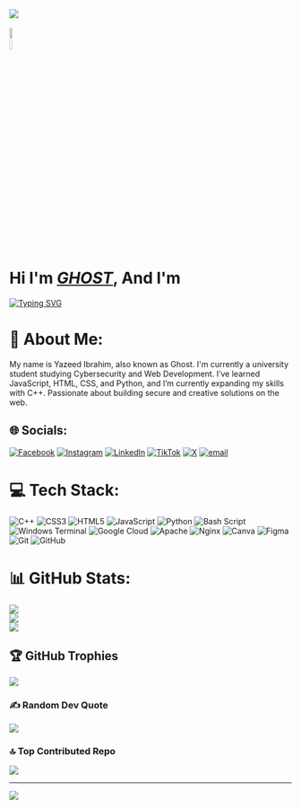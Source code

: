   <img src="https://dl.dropbox.com/scl/fi/4b4xwrb7o5k9b3xg4crv6/hacker.jpeg?rlkey=n8h7qbiisp6p6opmyw6gs3bi6&st=v0ui5j2n&dl=0">
<br><br> <img src="https://dl.dropbox.com/scl/fi/bnl9ycv5mpdcxchixietq/yadhu-yAHgEFKTEds-unsplash.jpg?rlkey=c40hxyioee62qa4bur3xjv19l&st=f5nyju6a&dl=0" width="10%" height="10%">

#

<h1>Hi I'm <i><a href="https://myresume-opal.vercel.app/" rel="nofollow"><b>GHOST</b></i></a>, And I'm</h1>
<a href="https://git.io/typing-svg"><img src="https://readme-typing-svg.herokuapp.com?font=Fira+Code&pause=1000&color=3FF72C&background=000000&width=435&lines=A+Cyber+Security+Engineer;A+Website+Developer;A+Software+Developer;A+Writer" alt="Typing SVG" /></a>

# 💫 About Me:
 My name is Yazeed Ibrahim, also known as Ghost. I'm currently a university student studying Cybersecurity and Web Development. I’ve learned JavaScript, HTML, CSS, and Python, and I’m currently expanding my skills with C++. Passionate about building secure and creative solutions on the web.


## 🌐 Socials:
[![Facebook](https://img.shields.io/badge/Facebook-%231877F2.svg?logo=Facebook&logoColor=white)](https://facebook.com/https://www.facebook.com/profile.php?id=61570858050365) [![Instagram](https://img.shields.io/badge/Instagram-%23E4405F.svg?logo=Instagram&logoColor=white)](https://instagram.com/https://www.instagram.com/invites/contact/?igsh=1ou3ex9n7zvq2&utm_content=pk8zzt4) [![LinkedIn](https://img.shields.io/badge/LinkedIn-%230077B5.svg?logo=linkedin&logoColor=white)](https://linkedin.com/in/https://www.linkedin.com/in/yazeed-ibrahim-423ba5262?utm_source=share&utm_campaign=share_via&utm_content=profile&utm_medium=android_app) [![TikTok](https://img.shields.io/badge/TikTok-%23000000.svg?logo=TikTok&logoColor=white)](https://tiktok.com/@@yazeedlildude) [![X](https://img.shields.io/badge/X-black.svg?logo=X&logoColor=white)](https://x.com/https://x.com/AbrahamYazeed?t=ySDW-PtjFdtXq63iWBPq8w&s=09) [![email](https://img.shields.io/badge/Email-D14836?logo=gmail&logoColor=white)](mailto:yazeedibrahim029@gmail.com) 

# 💻 Tech Stack:
![C++](https://img.shields.io/badge/c++-%2300599C.svg?style=for-the-badge&logo=c%2B%2B&logoColor=white) ![CSS3](https://img.shields.io/badge/css3-%231572B6.svg?style=for-the-badge&logo=css3&logoColor=white) ![HTML5](https://img.shields.io/badge/html5-%23E34F26.svg?style=for-the-badge&logo=html5&logoColor=white) ![JavaScript](https://img.shields.io/badge/javascript-%23323330.svg?style=for-the-badge&logo=javascript&logoColor=%23F7DF1E) ![Python](https://img.shields.io/badge/python-3670A0?style=for-the-badge&logo=python&logoColor=ffdd54) ![Bash Script](https://img.shields.io/badge/bash_script-%23121011.svg?style=for-the-badge&logo=gnu-bash&logoColor=white) ![Windows Terminal](https://img.shields.io/badge/Windows%20Terminal-%234D4D4D.svg?style=for-the-badge&logo=windows-terminal&logoColor=white) ![Google Cloud](https://img.shields.io/badge/GoogleCloud-%234285F4.svg?style=for-the-badge&logo=google-cloud&logoColor=white) ![Apache](https://img.shields.io/badge/apache-%23D42029.svg?style=for-the-badge&logo=apache&logoColor=white) ![Nginx](https://img.shields.io/badge/nginx-%23009639.svg?style=for-the-badge&logo=nginx&logoColor=white) ![Canva](https://img.shields.io/badge/Canva-%2300C4CC.svg?style=for-the-badge&logo=Canva&logoColor=white) ![Figma](https://img.shields.io/badge/figma-%23F24E1E.svg?style=for-the-badge&logo=figma&logoColor=white) ![Git](https://img.shields.io/badge/git-%23F05033.svg?style=for-the-badge&logo=git&logoColor=white) ![GitHub](https://img.shields.io/badge/github-%23121011.svg?style=for-the-badge&logo=github&logoColor=white)
# 📊 GitHub Stats:
![](https://github-readme-stats.vercel.app/api?username=Yazeedibrahim&theme=dark&hide_border=false&include_all_commits=false&count_private=false)<br/>
![](https://nirzak-streak-stats.vercel.app/?user=Yazeedibrahim&theme=dark&hide_border=false)<br/>
![](https://github-readme-stats.vercel.app/api/top-langs/?username=Yazeedibrahim&theme=dark&hide_border=false&include_all_commits=false&count_private=false&layout=compact)

## 🏆 GitHub Trophies
![](https://github-profile-trophy.vercel.app/?username=Yazeedibrahim&theme=radical&no-frame=false&no-bg=false&margin-w=4)

### ✍️ Random Dev Quote
![](https://quotes-github-readme.vercel.app/api?type=horizontal&theme=radical)

### 🔝 Top Contributed Repo
![](https://github-contributor-stats.vercel.app/api?username=Yazeedibrahim&limit=5&theme=radical&combine_all_yearly_contributions=true)

---
[![](https://visitcount.itsvg.in/api?id=Yazeedibrahim&icon=4&color=10)](https://visitcount.itsvg.in)

<!-- Proudly created with GPRM ( https://gprm.itsvg.in ) -->
